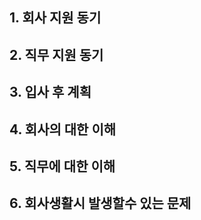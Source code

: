 ## 1. 회사 지원 동기

## 2. 직무 지원 동기

## 3. 입사 후 계획

## 4. 회사의 대한 이해

## 5. 직무에 대한 이해

## 6. 회사생활시 발생할수 있는 문제